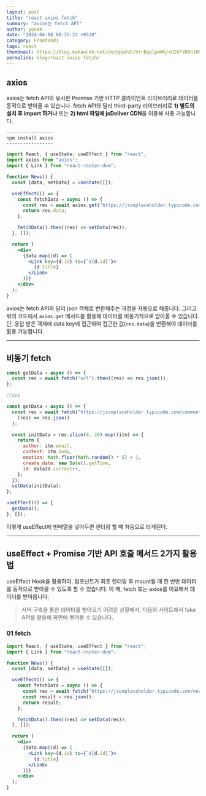 ```yaml
---
layout: post
title: "react axios fetch"
summary: "axios는 fetch API"
author: yoo94
date: "2024-04-08 08:35:23 +0530"
category: Frontend1
tags: react
thumbnail: https://blog.kakaocdn.net/dn/dpwvVE/btrBqolp4WG/xU2kPsR8hJ0Rpx9B1LSoZ1/img.png
permalink: blog/react-axios-fetch/
---
```


## axios

axios는 fetch API와 유사한 Promise 기반 HTTP 클라이언트 라이브러리로 데이터를 동적으로 받아올 수 있습니다. fetch API와 달리 third-party 라이브러리로 **1) 별도의 설치 후 import 하거나** 또는 **2) html 파일에 jsDeliver CDN**을 이용해 사용 가능합니다.

```shell
-----------------
npm install axios
-----------------
```

```jsx
import React, { useState, useEffect } from "react";
import axios from "axios";
import { Link } from "react-router-dom";

function News() {
  const [data, setData] = useState([]);

  useEffect(() => {
    const fetchData = async () => {
      const res = await axios.get("https://jsonplaceholder.typicode.com/news");
      return res.data;
    };

    fetchData().then((res) => setData(res));
  }, []);

  return (
    <div>
      {data.map((d) => (
        <Link key={d.id} to={`${d.id}`}>
          {d.title}
        </Link>
      ))}
    </div>
  );
}
```

axios는 fetch API와 달리 json 객체로 변환해주는 과정을 자동으로 해줍니다. 그리고 위의 코드에서 `axios.get` 메서드를 활용해 데이터를 비동기적으로 받아올 수 있습니다. 단, 응답 받은 객체에 data key에 접근하여 접근한 값(`res.data`)을 반환해야 데이터를 활용 가능합니다.

---

## 비동기 fetch

```jsx
const getData = async () => {
  const res = await fetch("url").then((res) => res.json());
};
```

```jsx
//api

const getData = async () => {
  const res = await fetch("https://jsonplaceholder.typicode.com/comments").then(
    (res) => res.json()
  );

  const initData = res.slice(0, 20).map((itm) => {
    return {
      author: itm.email,
      content: itm.body,
      emotion: Math.floor(Math.random() * 5) + 1,
      create_date: new Date().getTime,
      id: dataId.current++,
    };
  });
  setData(initData);
};

useEffect(() => {
  getData();
}, []);
```

이렇게 useEffect에 빈배열을 넣어두면 렌더링 할 때 자동으로 타게된다.

---

## useEffect + Promise 기반 API 호출 메서드 2가지 활용법

useEffect Hook을 활용하여, 컴포넌트가 최초 렌더링 후 mount될 때 한 번만 데이터를 동적으로 받아올 수 있도록 할 수 있습니다. 이 때, fetch 또는 axios를 이요해서 데이터를 받아옵니다.

> 서버 구축을 통한 데이터를 받아오기 어려운 상황에서, 다음의 사이트에서 fake API를 활용해 화면에 뿌려볼 수 있습니다.

### 01 fetch

```jsx
import React, { useState, useEffect } from "react";
import { Link } from "react-router-dom";

function News() {
  const [data, setData] = useState([]);

  useEffect(() => {
    const fetchData = async () => {
      const res = await fetch("https://jsonplaceholder.typicode.com/news");
      const result = res.json();
      return result;
    };

    fetchData().then((res) => setData(res));
  }, []);

  return (
    <div>
      {data.map((d) => (
        <Link key={d.id} to={`${d.id}`}>
          {d.title}
        </Link>
      ))}
    </div>
  );
}
```
